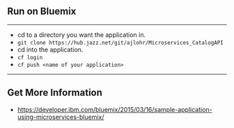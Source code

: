 ## Run on Bluemix
---
* cd to a directory you want the application in.
* ```git clone https://hub.jazz.net/git/ajlohr/Microservices_CatalogAPI```
* cd into the application.
* ```cf login```
* ```cf push <name of your application>```

---
## Get More Information
* https://developer.ibm.com/bluemix/2015/03/16/sample-application-using-microservices-bluemix/